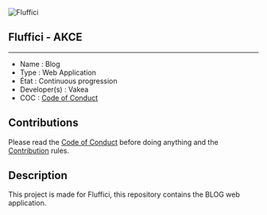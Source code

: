 ![Fluffici](https://cdn.discordapp.com/attachments/1085403957519728744/1197610110328000544/favicon.png "Fluffici logo")

## Fluffici - AKCE

------------------------------------

- Name : Blog
- Type : Web Application
- État : Continuous progression
- Developer(s) : Vakea
- COC : [Code of Conduct](https://github.com/NebraskyTheWolf/www.fluffici.eu/blob/master/docs/CODE_OF_CONDUCT.md)

## Contributions

Please read the [Code of Conduct](https://github.com/NebraskyTheWolf/www.fluffici.eu/blob/master/docs/CODE_OF_CONDUCT.md) before doing anything
and the [Contribution](https://github.com/NebraskyTheWolf/www.fluffici.eu/blob/master/docs/CONTRIBUTING.md) rules.

## Description
This project is made for Fluffici, this repository contains the BLOG web application.
